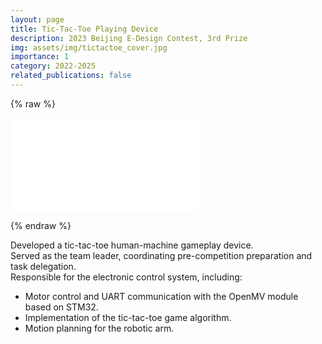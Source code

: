 ```yaml
---
layout: page
title: Tic-Tac-Toe Playing Device
description: 2023 Beijing E-Design Contest, 3rd Prize
img: assets/img/tictactoe_cover.jpg
importance: 1
category: 2022-2025
related_publications: false
---
```


{% raw %}

<div class="row justify-content-sm-center">
  <div class="col-sm-10 mt-3 mt-md-0">
    <div class="embed-responsive embed-responsive-16by9 rounded z-depth-1">
      <iframe src="//player.bilibili.com/player.html?isOutside=true&aid=115403976152937&bvid=BV1gxsuz9EiG&cid=33227738726&p=1"
              scrolling="no" border="0" frameborder="no" framespacing="0" allowfullscreen="true">
      </iframe>
    </div>
  </div>
</div>

<!-- <div style="margin-top: 2rem;">
  <p>
    Developed a tic-tac-toe human-machine gameplay device.

    Served as the team leader, coordinating pre-competition preparation and task delegation. Responsible for the electronic control system, including:

    - Motor control and UART communication with the OpenMV module based on STM32.
    - Implementation of the tic-tac-toe game algorithm.
    - Motion planning for the robotic arm.
  </p>
</div> -->

{% endraw %}

Developed a tic-tac-toe human-machine gameplay device.  
Served as the team leader, coordinating pre-competition preparation and task delegation.  
Responsible for the electronic control system, including:

- Motor control and UART communication with the OpenMV module based on STM32.
- Implementation of the tic-tac-toe game algorithm.
- Motion planning for the robotic arm.
